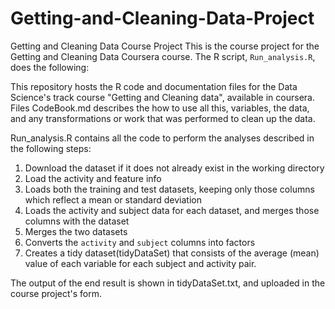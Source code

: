 # Getting-and-Cleaning-Data-Project
Getting and Cleaning Data Course Project
This is the course project for the Getting and Cleaning Data Coursera course.
The R script, `Run_analysis.R`, does the following:

This repository hosts the R code and documentation files for the Data Science's track course "Getting and Cleaning data", 
available in coursera.
Files CodeBook.md describes the how to use all this, variables, the data, and any transformations or work that was performed to 
clean up the data.

Run_analysis.R contains all the code to perform the analyses described in the following steps:

1. Download the dataset if it does not already exist in the working directory
2. Load the activity and feature info
3. Loads both the training and test datasets, keeping only those columns which
   reflect a mean or standard deviation
4. Loads the activity and subject data for each dataset, and merges those
   columns with the dataset
5. Merges the two datasets
6. Converts the `activity` and `subject` columns into factors
7. Creates a tidy dataset(tidyDataSet) that consists of the average (mean) value of each
   variable for each subject and activity pair.
 

The output of the end result is shown in tidyDataSet.txt, and uploaded in the course project's form.
